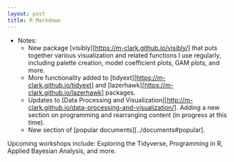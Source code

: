 ```yaml
---
layout: post
title: R Markdown
---
```


- Notes:
    - New package [visibly][https://m-clark.github.io/visibly/] that puts together various visualization and related functions I use regularly, including palette creation, model coefficient plots, GAM plots, and more.
    - More functionality added to [tidyext][https://m-clark.github.io/tidyext] and [lazerhawk][https://m-clark.github.io/lazerhawk] packages.
    - Updates to [Data Processing and Visualization][http://m-clark.github.io/data-processing-and-visualization/].  Adding a new section on programming and rearranging content (in progress at this time).
    - New section of [popular documents][../documents#popular].

Upcoming workshops include: Exploring the Tidyverse, Programming in R, Applied Bayesian Analysis, and more.